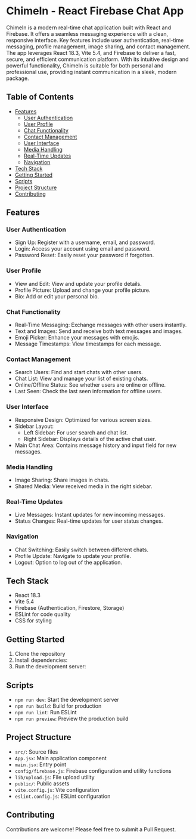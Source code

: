 # ChimeIn - React Firebase Chat App

ChimeIn is a modern real-time chat application built with React and Firebase. It offers a seamless messaging experience with a clean, responsive interface. Key features include user authentication, real-time messaging, profile management, image sharing, and contact management. The app leverages React 18.3, Vite 5.4, and Firebase to deliver a fast, secure, and efficient communication platform. With its intuitive design and powerful functionality, ChimeIn is suitable for both personal and professional use, providing instant communication in a sleek, modern package.

## Table of Contents

- [Features](#features)
  - [User Authentication](#user-authentication)
  - [User Profile](#user-profile)
  - [Chat Functionality](#chat-functionality)
  - [Contact Management](#contact-management)
  - [User Interface](#user-interface)
  - [Media Handling](#media-handling)
  - [Real-Time Updates](#real-time-updates)
  - [Navigation](#navigation)
- [Tech Stack](#tech-stack)
- [Getting Started](#getting-started)
- [Scripts](#scripts)
- [Project Structure](#project-structure)
- [Contributing](#contributing)

## Features

### User Authentication

- Sign Up: Register with a username, email, and password.
- Login: Access your account using email and password.
- Password Reset: Easily reset your password if forgotten.

### User Profile

- View and Edit: View and update your profile details.
- Profile Picture: Upload and change your profile picture.
- Bio: Add or edit your personal bio.

### Chat Functionality

- Real-Time Messaging: Exchange messages with other users instantly.
- Text and Images: Send and receive both text messages and images.
- Emoji Picker: Enhance your messages with emojis.
- Message Timestamps: View timestamps for each message.

### Contact Management

- Search Users: Find and start chats with other users.
- Chat List: View and manage your list of existing chats.
- Online/Offline Status: See whether users are online or offline.
- Last Seen: Check the last seen information for offline users.

### User Interface

- Responsive Design: Optimized for various screen sizes.
- Sidebar Layout:
  - Left Sidebar: For user search and chat list.
  - Right Sidebar: Displays details of the active chat user.
- Main Chat Area: Contains message history and input field for new messages.

### Media Handling

- Image Sharing: Share images in chats.
- Shared Media: View received media in the right sidebar.

### Real-Time Updates

- Live Messages: Instant updates for new incoming messages.
- Status Changes: Real-time updates for user status changes.

### Navigation

- Chat Switching: Easily switch between different chats.
- Profile Update: Navigate to update your profile.
- Logout: Option to log out of the application.

## Tech Stack

- React 18.3
- Vite 5.4
- Firebase (Authentication, Firestore, Storage)
- ESLint for code quality
- CSS for styling

## Getting Started

1. Clone the repository
2. Install dependencies:
3. Run the development server:

## Scripts

- `npm run dev`: Start the development server
- `npm run build`: Build for production
- `npm run lint`: Run ESLint
- `npm run preview`: Preview the production build

## Project Structure

- `src/`: Source files
- `App.jsx`: Main application component
- `main.jsx`: Entry point
- `config/firebase.js`: Firebase configuration and utility functions
- `lib/upload.js`: File upload utility
- `public/`: Public assets
- `vite.config.js`: Vite configuration
- `eslint.config.js`: ESLint configuration

## Contributing

Contributions are welcome! Please feel free to submit a Pull Request.
